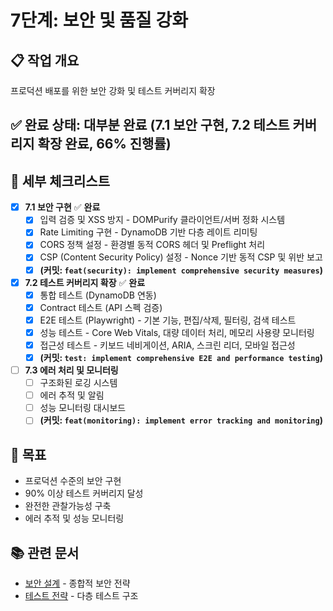 # 7단계: 보안 및 품질 강화

## 📋 작업 개요
프로덕션 배포를 위한 보안 강화 및 테스트 커버리지 확장

## ✅ 완료 상태: **대부분 완료** (7.1 보안 구현, 7.2 테스트 커버리지 확장 완료, 66% 진행률)

## 📝 세부 체크리스트

-   [x] **7.1 보안 구현** ✅ **완료**
    -   [x] 입력 검증 및 XSS 방지 - DOMPurify 클라이언트/서버 정화 시스템
    -   [x] Rate Limiting 구현 - DynamoDB 기반 다층 레이트 리미팅
    -   [x] CORS 정책 설정 - 환경별 동적 CORS 헤더 및 Preflight 처리
    -   [x] CSP (Content Security Policy) 설정 - Nonce 기반 동적 CSP 및 위반 보고
    -   [x] **(커밋: `feat(security): implement comprehensive security measures`)**

-   [x] **7.2 테스트 커버리지 확장** ✅ **완료**
    -   [x] 통합 테스트 (DynamoDB 연동)
    -   [x] Contract 테스트 (API 스펙 검증)
    -   [x] E2E 테스트 (Playwright) - 기본 기능, 편집/삭제, 필터링, 검색 테스트
    -   [x] 성능 테스트 - Core Web Vitals, 대량 데이터 처리, 메모리 사용량 모니터링
    -   [x] 접근성 테스트 - 키보드 네비게이션, ARIA, 스크린 리더, 모바일 접근성
    -   [x] **(커밋: `test: implement comprehensive E2E and performance testing`)**

-   [ ] **7.3 에러 처리 및 모니터링**
    -   [ ] 구조화된 로깅 시스템
    -   [ ] 에러 추적 및 알림
    -   [ ] 성능 모니터링 대시보드
    -   [ ] **(커밋: `feat(monitoring): implement error tracking and monitoring`)**

## 🎯 목표
- 프로덕션 수준의 보안 구현
- 90% 이상 테스트 커버리지 달성
- 완전한 관찰가능성 구축
- 에러 추적 및 성능 모니터링

## 📚 관련 문서
- [보안 설계](../design/08-security.md) - 종합적 보안 전략
- [테스트 전략](../design/10-testing.md) - 다층 테스트 구조